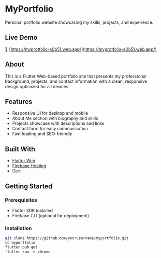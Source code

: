# MyPortfolio

Personal portfolio website showcasing my skills, projects, and experience.

## Live Demo

🔗 [https://myprotfolio-a0b51.web.app/](https://myprotfolio-a0b51.web.app/)

## About

This is a Flutter Web-based portfolio site that presents my professional background, projects, and contact information with a clean, responsive design optimized for all devices.

## Features

- Responsive UI for desktop and mobile
- About Me section with biography and skills
- Projects showcase with descriptions and links
- Contact form for easy communication
- Fast loading and SEO-friendly

## Built With

- [Flutter Web](https://flutter.dev/web)
- [Firebase Hosting](https://firebase.google.com/products/hosting)
- Dart

## Getting Started

### Prerequisites

- Flutter SDK installed
- Firebase CLI (optional for deployment)

### Installation

```bash
git clone https://github.com/yourusername/myportfolio.git
cd myportfolio
flutter pub get
flutter run -d chrome
